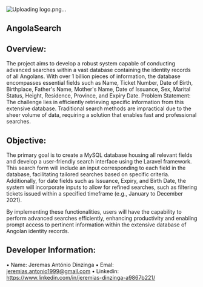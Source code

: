 
![Uploading logo.png…]()


## AngolaSearch

## Overview: 
The project aims to develop a robust system capable of conducting advanced searches within a vast database containing the identity records of all Angolans. With over 1 billion pieces of information, the database encompasses essential fields such as Name, Ticket Number, Date of Birth, Birthplace, Father's Name, Mother's Name, Date of Issuance, Sex, Marital Status, Height, Residence, Province, and Expiry Date.
Problem Statement: 
The challenge lies in efficiently retrieving specific information from this extensive database. Traditional search methods are impractical due to the sheer volume of data, requiring a solution that enables fast and professional searches.

## Objective: 
The primary goal is to create a MySQL database housing all relevant fields and develop a user-friendly search interface using the Laravel framework. This search form will include an input corresponding to each field in the database, facilitating tailored searches based on specific criteria. Additionally, for date fields such as Issuance, Expiry, and Birth Date, the system will incorporate inputs to allow for refined searches, such as filtering tickets issued within a specified timeframe (e.g., January to December 2021).

By implementing these functionalities, users will have the capability to perform advanced searches efficiently, enhancing productivity and enabling prompt access to pertinent information within the extensive database of Angolan identity records.

## Developer Information: 
•	Name: Jeremas António Dinzinga
•	Emal: jeremias.antonio1999@gmail.com
•	Linkedin: https://www.linkedin.com/in/jeremias-dinzinga-a9867b221/
